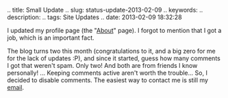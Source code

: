 .. title: Small Update
.. slug: status-update-2013-02-09
.. keywords: 
.. description: 
.. tags: Site Updates
.. date: 2013-02-09 18:32:28

I updated my profile page (the "[About](en/about)" page). I forgot to mention that I got a job, which is an important fact.

The blog turns two this month (congratulations to it, and a big zero for me for the lack of updates :P), and since it started, guess how many comments I got that weren't spam. Only two! And both are from friends I know personally! ... Keeping comments active aren't worth the trouble... So, I decided to disable comments. The easiest way to contact me is still my [email](en/contact).